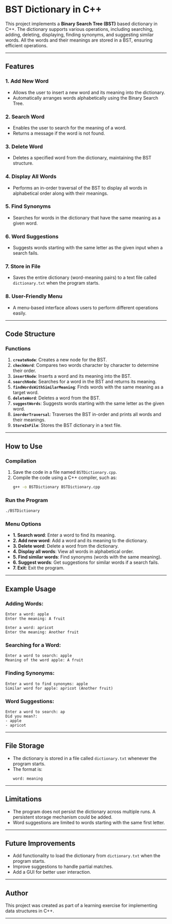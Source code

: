 # BST Dictionary in C++

This project implements a **Binary Search Tree (BST)** based dictionary in C++. The dictionary supports various operations, including searching, adding, deleting, displaying, finding synonyms, and suggesting similar words. All the words and their meanings are stored in a BST, ensuring efficient operations.

---

## Features

### 1. **Add New Word**
- Allows the user to insert a new word and its meaning into the dictionary.
- Automatically arranges words alphabetically using the Binary Search Tree.

### 2. **Search Word**
- Enables the user to search for the meaning of a word.
- Returns a message if the word is not found.

### 3. **Delete Word**
- Deletes a specified word from the dictionary, maintaining the BST structure.

### 4. **Display All Words**
- Performs an in-order traversal of the BST to display all words in alphabetical order along with their meanings.

### 5. **Find Synonyms**
- Searches for words in the dictionary that have the same meaning as a given word.

### 6. **Word Suggestions**
- Suggests words starting with the same letter as the given input when a search fails.

### 7. **Store in File**
- Saves the entire dictionary (word-meaning pairs) to a text file called `dictionary.txt` when the program starts.

### 8. **User-Friendly Menu**
- A menu-based interface allows users to perform different operations easily.

---

## Code Structure

### **Functions**
1. **`createNode`**: Creates a new node for the BST.
2. **`checkWord`**: Compares two words character by character to determine their order.
3. **`insertNode`**: Inserts a word and its meaning into the BST.
4. **`searchNode`**: Searches for a word in the BST and returns its meaning.
5. **`findWordsWithSimilarMeaning`**: Finds words with the same meaning as a target word.
6. **`deleteWord`**: Deletes a word from the BST.
7. **`suggestWords`**: Suggests words starting with the same letter as the given word.
8. **`inorderTraversal`**: Traverses the BST in-order and prints all words and their meanings.
9. **`StoreInFile`**: Stores the BST dictionary in a text file.

---

## How to Use

### **Compilation**
1. Save the code in a file named `BSTDictionary.cpp`.
2. Compile the code using a C++ compiler, such as:
   ```bash
   g++ -o BSTDictionary BSTDictionary.cpp
   ```

### **Run the Program**
```bash
./BSTDictionary
```

### **Menu Options**
- **1. Search word**: Enter a word to find its meaning.
- **2. Add new word**: Add a word and its meaning to the dictionary.
- **3. Delete word**: Delete a word from the dictionary.
- **4. Display all words**: View all words in alphabetical order.
- **5. Find similar words**: Find synonyms (words with the same meaning).
- **6. Suggest words**: Get suggestions for similar words if a search fails.
- **7. Exit**: Exit the program.

---

## Example Usage

### Adding Words:
```text
Enter a word: apple
Enter the meaning: A fruit

Enter a word: apricot
Enter the meaning: Another fruit
```

### Searching for a Word:
```text
Enter a word to search: apple
Meaning of the word apple: A fruit
```

### Finding Synonyms:
```text
Enter a word to find synonyms: apple
Similar word for apple: apricot (Another fruit)
```

### Word Suggestions:
```text
Enter a word to search: ap
Did you mean?:
- apple
- apricot
```

---

## File Storage
- The dictionary is stored in a file called `dictionary.txt` whenever the program starts.
- The format is:
  ```
  word: meaning
  ```

---

## Limitations
- The program does not persist the dictionary across multiple runs. A persistent storage mechanism could be added.
- Word suggestions are limited to words starting with the same first letter.

---

## Future Improvements
- Add functionality to load the dictionary from `dictionary.txt` when the program starts.
- Improve suggestions to handle partial matches.
- Add a GUI for better user interaction.

---

## Author
This project was created as part of a learning exercise for implementing data structures in C++.

---
